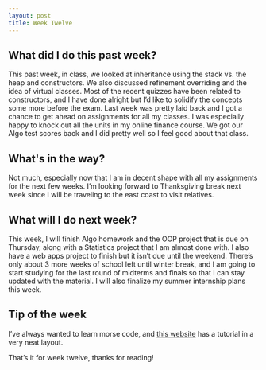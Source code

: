 ```yaml
---
layout: post
title: Week Twelve
---
```


## What did I do this past week? ##

This past week, in class, we looked at inheritance using the stack vs. the heap and constructors. We also discussed refinement overriding and the idea of virtual classes. Most of the recent quizzes have been related to constructors, and I have done alright but I’d like to solidify the concepts some more before the exam. Last week was pretty laid back and I got a chance to get ahead on assignments for all my classes. I was especially happy to knock out all the units in my online finance course. We got our Algo test scores back and I did pretty well so I feel good about that class.

## What's in the way? ##

Not much, especially now that I am in decent shape with all my assignments for the next few weeks. I’m looking forward to Thanksgiving break next week since I will be traveling to the east coast to visit relatives.

## What will I do next week? ##

This week, I will finish Algo homework and the OOP project that is due on Thursday, along with a Statistics project that I am almost done with. I also have a web apps project to finish but it isn’t due until the weekend.  There’s only about 3 more weeks of school left until winter break, and I am going to start studying for the last round of midterms and finals so that I can stay updated with the material. I will also finalize my summer internship plans this week.

## Tip of the week ##

I’ve always wanted to learn morse code, and [this website](https://www.morsecode.io/) has a tutorial in a very neat layout.

That’s it for week twelve, thanks for reading!	
